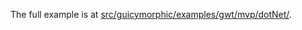The full example is at [src/guicymorphic/examples/gwt/mvp/dotNet/](http://guicymorphic.googlecode.com/svn/trunk/examples/src/guicymorphic/examples/gwt/mvp/dotNet).
